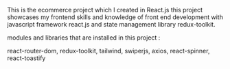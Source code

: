 This is the ecommerce project which I created in React.js this project showcases my frontend skills and knowledge of front end development with javascript framework react.js and state management library redux-toolkit. 

modules and libraries that are installed in this project :

react-router-dom,
redux-toolkit,
tailwind,
swiperjs,
axios,
react-spinner,
react-toastify
